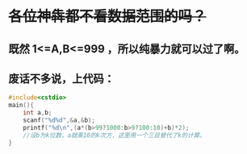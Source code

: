 # ~~各位神犇都不看数据范围的吗？~~
## 既然 1<=A,B<=999 ，所以纯暴力就可以过了啊。
## 废话不多说，上代码：
```cpp
#include<cstdio>
main(){
    int a,b;
    scanf("%d%d",&a,&b);
    printf("%d\n",(a*(b>99?1000:b>9?100:10)+b)*2);
    //设b为k位数，a就乘10的k次方，这里用一个三目替代了k的计算。
}
```